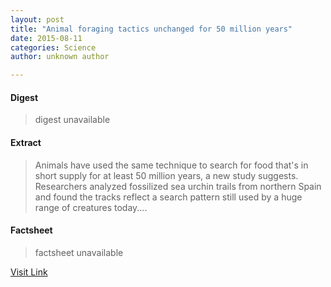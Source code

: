 ```yaml
---
layout: post
title: "Animal foraging tactics unchanged for 50 million years"
date: 2015-08-11
categories: Science
author: unknown author

---
```



#### Digest
>digest unavailable

#### Extract
>Animals have used the same technique to search for food that's in short supply for at least 50 million years, a new study suggests. Researchers analyzed fossilized sea urchin trails from northern Spain and found the tracks reflect a search pattern still used by a huge range of creatures today....

#### Factsheet
>factsheet unavailable

[Visit Link](http://feeds.sciencedaily.com/~r/sciencedaily/~3/CVRUFSGlv4U/140715215730.htm)


